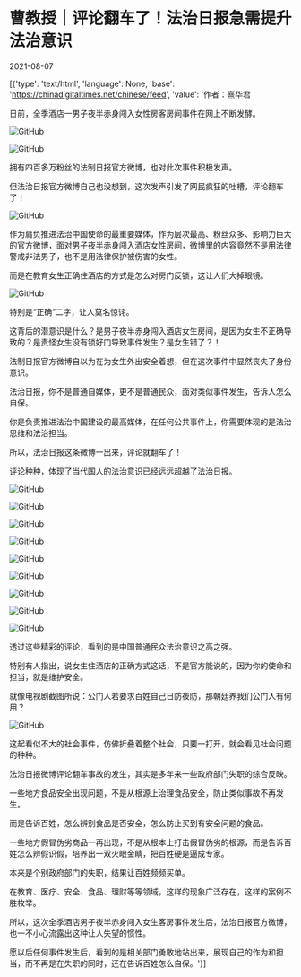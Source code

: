 # 曹教授｜评论翻车了！法治日报急需提升法治意识

2021-08-07

[{'type': 'text/html', 'language': None, 'base': 'https://chinadigitaltimes.net/chinese/feed', 'value': '作者：熹华君

日前，全季酒店一男子夜半赤身闯入女性房客房间事件在网上不断发酵。

![GitHub](https://chinadigitaltimes.net/chinese/files/2021/08/image-1628330212564.png)

![GitHub](https://chinadigitaltimes.net/chinese/files/2021/08/image-1628330225825.png)

拥有四百多万粉丝的法制日报官方微博，也对此次事件积极发声。

但法治日报官方微博自己也没想到，这次发声引发了网民疯狂的吐槽，评论翻车了！

![GitHub](https://chinadigitaltimes.net/chinese/files/2021/08/image-1628330271727.png)

作为肩负推进法治中国使命的最重要媒体，作为层次最高、粉丝众多、影响力巨大的官方微博，面对男子夜半赤身闯入酒店女性房间，微博里的内容竟然不是用法律警戒非法男子，也不是用法律保护被伤害的女性。

而是在教育女生正确住酒店的方式是怎么对房门反锁，这让人们大掉眼镜。

![GitHub](https://chinadigitaltimes.net/chinese/files/2021/08/image-1628330315644.png)

特别是“正确”二字，让人莫名惊诧。

这背后的潜意识是什么？是男子夜半赤身闯入酒店女生房间，是因为女生不正确导致的？是责怪女生没有锁好门导致事件发生？是女生错了？！

法制日报官方微博自以为在为女生外出安全着想，但在这次事件中显然丧失了身份意识。

法治日报，你不是普通自媒体，更不是普通民众，面对类似事件发生，告诉人怎么自保。

你是负责推进法治中国建设的最高媒体，在任何公共事件上，你需要体现的是法治思维和法治担当。

所以，法治日报这条微博一出来，评论就翻车了！

评论种种，体现了当代国人的法治意识已经远远超越了法治日报。

![GitHub](https://chinadigitaltimes.net/chinese/files/2021/08/image-1628330353663.png)

![GitHub](https://chinadigitaltimes.net/chinese/files/2021/08/image-1628330403287.png)

![GitHub](https://chinadigitaltimes.net/chinese/files/2021/08/image-1628330426566.png)

![GitHub](https://chinadigitaltimes.net/chinese/files/2021/08/image-1628330457855.png)

![GitHub](https://chinadigitaltimes.net/chinese/files/2021/08/image-1628330490754.png)

![GitHub](https://chinadigitaltimes.net/chinese/files/2021/08/image-1628330518943.png)

![GitHub](https://chinadigitaltimes.net/chinese/files/2021/08/image-1628330542635.png)

![GitHub](https://chinadigitaltimes.net/chinese/files/2021/08/image-1628330570316.png)

![GitHub](https://chinadigitaltimes.net/chinese/files/2021/08/image-1628330603292.png)

透过这些精彩的评论，看到的是中国普通民众法治意识之高之强。

特别有人指出，说女生住酒店的正确方式这话，不是官方能说的，因为你的使命和担当，就是维护安全。

就像电视剧截图所说：公门人若要求百姓自己日防夜防，那朝廷养我们公门人有何用？

![GitHub](https://chinadigitaltimes.net/chinese/files/2021/08/image-1628330647211.png)

这起看似不大的社会事件，仿佛折叠着整个社会，只要一打开，就会看见社会问题的种种。

法治日报微博评论翻车事故的发生，其实是多年来一些政府部门失职的综合反映。

一些地方食品安全出现问题，不是从根源上治理食品安全，防止类似事故不再发生。

而是告诉百姓，怎么辨别食品是否安全，怎么防止买到有安全问题的食品。

一些地方假冒伪劣商品一再出现，不是从根本上打击假冒伪劣的根源，而是告诉百姓怎么辨假识假，培养出一双火眼金睛，把百姓硬是逼成专家。

本来是个别政府部门的失职，结果让百姓频频买单。

在教育、医疗、安全、食品、理财等等领域，这样的现象广泛存在，这样的案例不胜枚举。

所以，这次全季酒店男子夜半赤身闯入女生客房事件发生后，法治日报官方微博，也一不小心流露出这种让人失望的惯性。

愿以后任何事件发生后，看到的是相关部门勇敢地站出来，展现自己的作为和担当，而不再是在失职的同时，还在告诉百姓怎么自保。'}]